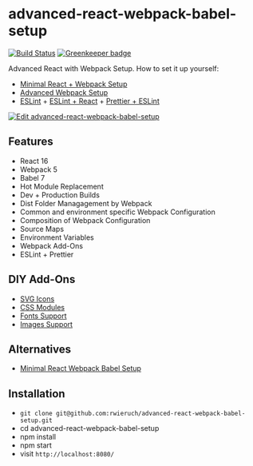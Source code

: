 # advanced-react-webpack-babel-setup

[![Build Status](https://travis-ci.org/rwieruch/advanced-react-webpack-babel-setup.svg?branch=master)](https://travis-ci.org/rwieruch/advanced-react-webpack-babel-setup) [![Greenkeeper badge](https://badges.greenkeeper.io/rwieruch/advanced-react-webpack-babel-setup.svg)](https://greenkeeper.io/)

Advanced React with Webpack Setup. How to set it up yourself:

- [Minimal React + Webpack Setup](https://www.robinwieruch.de/minimal-react-webpack-babel-setup/)
- [Advanced Webpack Setup](https://www.robinwieruch.de/webpack-advanced-setup-tutorial/)
- [ESLint](https://www.robinwieruch.de/webpack-eslint/) + [ESLint + React](https://www.robinwieruch.de/react-eslint-webpack-babel/) + [Prettier + ESLint](https://www.robinwieruch.de/prettier-eslint/)

[![Edit advanced-react-webpack-babel-setup](https://codesandbox.io/static/img/play-codesandbox.svg)](https://codesandbox.io/s/github/rwieruch/advanced-react-webpack-babel-setup/tree/master/?fontsize=14)

## Features

- React 16
- Webpack 5
- Babel 7
- Hot Module Replacement
- Dev + Production Builds
- Dist Folder Managagement by Webpack
- Common and environment specific Webpack Configuration
- Composition of Webpack Configuration
- Source Maps
- Environment Variables
- Webpack Add-Ons
- ESLint + Prettier

## DIY Add-Ons

- [SVG Icons](https://www.robinwieruch.de/react-svg-icon-components/)
- [CSS Modules](https://www.robinwieruch.de/react-css-modules/)
- [Fonts Support](https://www.robinwieruch.de/webpack-font/)
- [Images Support](https://www.robinwieruch.de/webpack-images/)

## Alternatives

- [Minimal React Webpack Babel Setup](https://github.com/rwieruch/minimal-react-webpack-babel-setup)

## Installation

- `git clone git@github.com:rwieruch/advanced-react-webpack-babel-setup.git`
- cd advanced-react-webpack-babel-setup
- npm install
- npm start
- visit `http://localhost:8080/`
